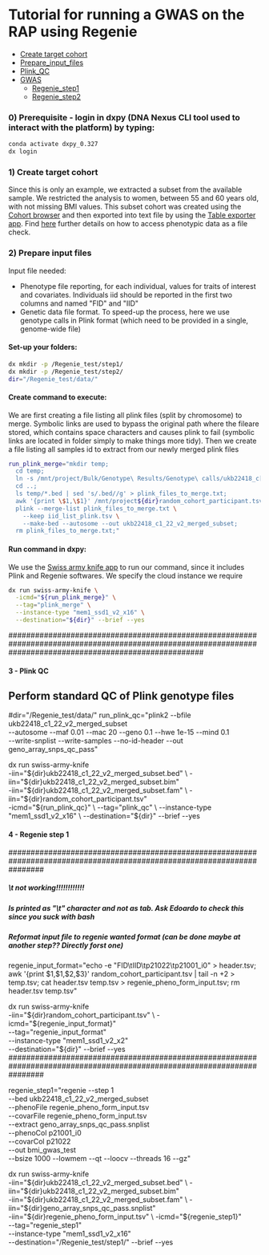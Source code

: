# Tutorial for running a GWAS on the RAP using Regenie

- [Create target cohort](#create-target-cohort)
- [Prepare_input_files](#prepare-input-files)
- [Plink_QC](#plink-qc)
- [GWAS](#GWAS)
  - [Regenie_step1](#regenie-step1)
  - [Regenie_step2](#regenie-step2)


### 0) Prerequisite - login in dxpy (DNA Nexus CLI tool used to interact with the platform) by typing:
```bash
conda activate dxpy_0.327
dx login
```


### 1) Create target cohort

Since this is only an example, we extracted a subset from the available sample. We restricted the analysis to women, between 55 and 60 years old, with not missing BMI values. This subset cohort was created using the [Cohort browser](https://documentation.dnanexus.com/user/cohort-browser#opening-datasets-using-the-cohort-browser) and then exported into text file by using the [Table exporter app](https://ukbiobank.dnanexus.com/app/table-exporter).
Find [here](https://dnanexus.gitbook.io/uk-biobank-rap/working-on-the-research-analysis-platform/accessing-phenotypic-data-as-a-file#selecting-fields-of-interest-in-the-cohort-browser) further details on how to access phenotypic data as a file check.



### 2) Prepare input files
Input file needed:
  - Phenotype file reporting, for each individual, values for traits of interest and covariates. Individuals iid should be reported in the first two columns and named "FID" and "IID"
  - Genetic data file format. To speed-up the process, here we use genotype calls in Plink format (which need to be provided in a single, genome-wide file)

#### Set-up your folders:
```bash
dx mkdir -p /Regenie_test/step1/
dx mkdir -p /Regenie_test/step2/
dir="/Regenie_test/data/"
```

#### Create command to execute:
We are first creating a file listing all plink files (split by chromosome) to merge. Symbolic links are used to bypass the original path where the fileare stored, which contains space characters and causes plink to fail (symbolic links are located in folder simply to make things more tidy). Then we create a file listing all samples id to extract from our newly merged plink files
```bash
run_plink_merge="mkdir temp; 
  cd temp;
  ln -s /mnt/project/Bulk/Genotype\ Results/Genotype\ calls/ukb22418_c[1-9]* ./;
  cd ..;
  ls temp/*.bed | sed 's/.bed//g' > plink_files_to_merge.txt;
  awk '{print \$1,\$1}' /mnt/project${dir}random_cohort_participant.tsv | tail -n +2 > iid_list_plink.tsv
  plink --merge-list plink_files_to_merge.txt \
    --keep iid_list_plink.tsv \
    --make-bed --autosome --out ukb22418_c1_22_v2_merged_subset;
  rm plink_files_to_merge.txt;"
```
#### Run command in dxpy:
We use the [Swiss army knife app]() to run our command, since it includes Plink and Regenie softwares. We specify the cloud instance we require  
```bash
dx run swiss-army-knife \
  -icmd="${run_plink_merge}" \
  --tag="plink_merge" \
  --instance-type "mem1_ssd1_v2_x16" \
  --destination="${dir}" --brief --yes
```

############################################################################################################################################################


#### 3 - Plink QC
## Perform standard QC of Plink genotype files

#dir="/Regenie_test/data/"
run_plink_qc="plink2 --bfile ukb22418_c1_22_v2_merged_subset \
	--autosome --maf 0.01 --mac 20 --geno 0.1 --hwe 1e-15 --mind 0.1 \
	--write-snplist --write-samples --no-id-header --out geno_array_snps_qc_pass"

dx run swiss-army-knife \
	-iin="${dir}ukb22418_c1_22_v2_merged_subset.bed" \
	-iin="${dir}ukb22418_c1_22_v2_merged_subset.bim" \
	-iin="${dir}ukb22418_c1_22_v2_merged_subset.fam" \
	-iin="${dir}random_cohort_participant.tsv" \
	-icmd="${run_plink_qc}" \
	--tag="plink_qc" \
	--instance-type "mem1_ssd1_v2_x16" \
	--destination="${dir}" --brief --yes


#### 4 - Regenie step 1 ####

########################################################################################################################
##### \t not working!!!!!!!!!!!!
##### Is printed as "\t" character and not as tab. Ask Edoardo to check this since you suck with bash

##### Reformat input file to regenie wanted format (can be done maybe at another step?? Directly forst one)
regenie_input_format="echo -e "FID\tIID\tp21022\tp21001_i0" > header.tsv; 
	awk '{print \$1,\$1,\$2,\$3}' random_cohort_participant.tsv | tail -n +2 > temp.tsv;
	cat header.tsv temp.tsv > regenie_pheno_form_input.tsv;
	rm header.tsv temp.tsv"

dx run swiss-army-knife \
	-iin="${dir}random_cohort_participant.tsv" \
	-icmd="${regenie_input_format}" \
	--tag="regenie_input_format" \
	--instance-type "mem1_ssd1_v2_x2" \
	--destination="${dir}" --brief --yes
########################################################################################################################



regenie_step1="regenie --step 1 \
	--bed ukb22418_c1_22_v2_merged_subset \
	--phenoFile regenie_pheno_form_input.tsv \
	--covarFile regenie_pheno_form_input.tsv \
	--extract geno_array_snps_qc_pass.snplist \
	--phenoCol p21001_i0 \
	--covarCol p21022 \
	--out bmi_gwas_test \
	--bsize 1000 --lowmem --qt --loocv --threads 16 --gz"

dx run swiss-army-knife \
	-iin="${dir}ukb22418_c1_22_v2_merged_subset.bed" \
	-iin="${dir}ukb22418_c1_22_v2_merged_subset.bim" \
	-iin="${dir}ukb22418_c1_22_v2_merged_subset.fam" \
	-iin="${dir}geno_array_snps_qc_pass.snplist" \
	-iin="${dir}regenie_pheno_form_input.tsv" \
	-icmd="${regenie_step1}" \
	--tag="regenie_step1" \
	--instance-type "mem1_ssd1_v2_x16" \
	--destination="/Regenie_test/step1/" --brief --yes

